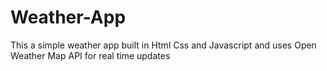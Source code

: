 # Weather-App
This a simple weather app built in Html Css and Javascript and uses Open Weather Map API for real time updates
